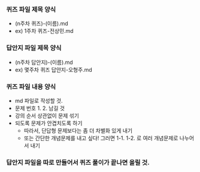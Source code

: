### 퀴즈 파일 제목 양식
* (n주차 퀴즈)-(이름).md
* ex) 1주차 퀴즈-전상민.md

### 답안지 파일 제목 양식
* (n주차 답안지)-(이름).md
* ex) 몇주차 퀴즈 답안지-오형주.md

### 퀴즈 파일 내용 양식
* md 파일로 작성할 것.
* 문제 번호 1. 2. 남길 것
* 강의 순서 상관없이 문제 섞기
* 되도록 문제가 안겹치도록 하기
  * 따라서, 단답형 문제보다는 좀 더 차별화 있게 내기
  * 또는 간단한 개념문제를 내고 싶다! 그러면 1-1. 1-2. 로 여러 개념문제로 나누어서 내기


### 답안지 파일을 따로 만들어서 퀴즈 풀이가 끝나면 올릴 것.

